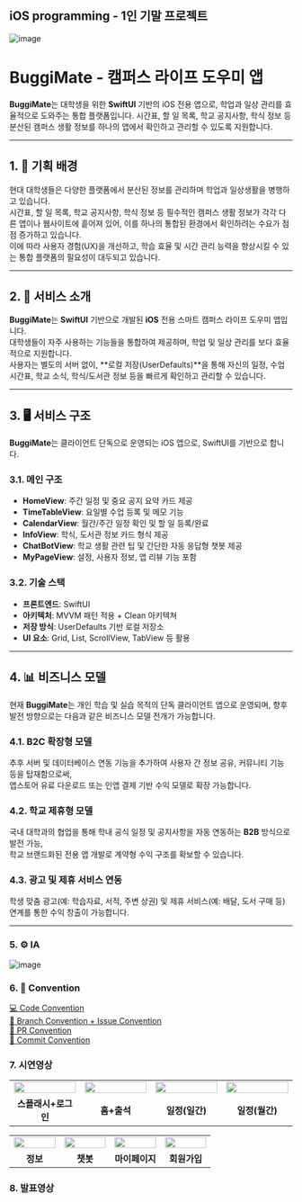 ## iOS programming - 1인 기말 프로젝트
![image](https://github.com/user-attachments/assets/7f7434d3-8a02-43a5-aa5b-9b59f0ab6de2)

# BuggiMate - 캠퍼스 라이프 도우미 앱

**BuggiMate**는 대학생을 위한 **SwiftUI** 기반의 iOS 전용 앱으로, 학업과 일상 관리를 효율적으로 도와주는 통합 플랫폼입니다. 시간표, 할 일 목록, 학교 공지사항, 학식 정보 등 분산된 캠퍼스 생활 정보를 하나의 앱에서 확인하고 관리할 수 있도록 지원합니다.

---

## 1. 📄 기획 배경

현대 대학생들은 다양한 플랫폼에서 분산된 정보를 관리하며 학업과 일상생활을 병행하고 있습니다.  
시간표, 할 일 목록, 학교 공지사항, 학식 정보 등 필수적인 캠퍼스 생활 정보가 각각 다른 앱이나 웹사이트에 흩어져 있어, 이를 하나의 통합된 환경에서 확인하려는 수요가 점점 증가하고 있습니다.  
이에 따라 사용자 경험(UX)을 개선하고, 학습 효율 및 시간 관리 능력을 향상시킬 수 있는 통합 플랫폼의 필요성이 대두되고 있습니다.

---

## 2. 📱 서비스 소개

**BuggiMate**는 **SwiftUI** 기반으로 개발된 **iOS** 전용 스마트 캠퍼스 라이프 도우미 앱입니다.  
대학생들이 자주 사용하는 기능들을 통합하여 제공하며, 학업 및 일상 관리를 보다 효율적으로 지원합니다.  
사용자는 별도의 서버 없이, **로컬 저장(UserDefaults)**을 통해 자신의 일정, 수업 시간표, 학교 소식, 학식/도서관 정보 등을 빠르게 확인하고 관리할 수 있습니다.

---

## 3. 🖥️ 서비스 구조

**BuggiMate**는 클라이언트 단독으로 운영되는 iOS 앱으로, SwiftUI를 기반으로 합니다.

### 3.1. 메인 구조
- **HomeView**: 주간 일정 및 중요 공지 요약 카드 제공
- **TimeTableView**: 요일별 수업 등록 및 메모 기능
- **CalendarView**: 월간/주간 일정 확인 및 할 일 등록/완료
- **InfoView**: 학식, 도서관 정보 카드 형식 제공
- **ChatBotView**: 학교 생활 관련 팁 및 간단한 자동 응답형 챗봇 제공
- **MyPageView**: 설정, 사용자 정보, 앱 리뷰 기능 포함

### 3.2. 기술 스택
- **프론트엔드**: SwiftUI
- **아키텍처**: MVVM 패턴 적용 + Clean 아키텍쳐
- **저장 방식**: UserDefaults 기반 로컬 저장소
- **UI 요소**: Grid, List, ScrollView, TabView 등 활용

---

## 4. 📊 비즈니스 모델

현재 **BuggiMate**는 개인 학습 및 실습 목적의 단독 클라이언트 앱으로 운영되며, 향후 발전 방향으로는 다음과 같은 비즈니스 모델 전개가 가능합니다.

### 4.1. B2C 확장형 모델
추후 서버 및 데이터베이스 연동 기능을 추가하여 사용자 간 정보 공유, 커뮤니티 기능 등을 탑재함으로써,  
앱스토어 유료 다운로드 또는 인앱 결제 기반 수익 모델로 확장 가능합니다.

### 4.2. 학교 제휴형 모델
국내 대학과의 협업을 통해 학내 공식 일정 및 공지사항을 자동 연동하는 **B2B** 방식으로 발전 가능,  
학교 브랜드화된 전용 앱 개발로 계약형 수익 구조를 확보할 수 있습니다.

### 4.3. 광고 및 제휴 서비스 연동
학생 맞춤 광고(예: 학습자료, 서적, 주변 상권) 및 제휴 서비스(예: 배달, 도서 구매 등) 연계를 통한 수익 창출이 가능합니다.

---

### 5. ⚙️ IA
![image](https://github.com/user-attachments/assets/5f85c2c7-5ada-4e6a-be2c-97b7181904e4)


### 6. 📔 Convention
[💻 Code Convention](https://sopt-official.notion.site/codeConvention-1ee1e48dd960802b9709edcbe2244515)<br>
[📝 Branch Convention + Issue Convention](https://sopt-official.notion.site/branchConvention-issueConvention-1ee1e48dd960806caf13f98eaa107903)<br>
[👀 PR Convention](https://sopt-official.notion.site/pullRequestConvention-1ee1e48dd9608040a86cdc3e783ee7f5)<br>
[👀 Commit Convention](https://sopt-official.notion.site/commitConvention-1ee1e48dd9608085955fce4f5ec0af24)<br>

### 7. 시연영상
<table>
  <tr>
    <td width="25%"><img src="https://github.com/user-attachments/assets/11b357a5-e5a7-49b0-b9aa-fc35e13eeabd" width="100%" /></td>
    <td width="25%"><img src="https://github.com/user-attachments/assets/7a063aa0-7d55-47ad-b4c6-5c7d5d7f445e" width="100%" /></td>
    <td width="25%"><img src="https://github.com/user-attachments/assets/ea96653c-70d7-47c1-b26c-4f77d8111443" width="100%" /></td>
    <td width="25%"><img src="https://github.com/user-attachments/assets/ab697270-2704-4696-a489-bd64beb73227" width="100%" /></td>
  </tr>
  <tr>
    <td align="center"><b>스플래시+로그인</b></td>
    <td align="center"><b>홈+출석</b></td>
    <td align="center"><b>일정(일간)</b></td>
    <td align="center"><b>일정(월간)</b></td>
  </tr>
</table>
<table>
  <tr>
    <td width="25%"><img src="https://github.com/user-attachments/assets/41ece110-25a4-45a4-bd17-ef2934784dfa" width="100%" /></td>
    <td width="25%"><img src="https://github.com/user-attachments/assets/76d76fc0-2adb-4e3b-af59-d909edcbb0fa" width="100%" /></td>
    <td width="25%"><img src="https://github.com/user-attachments/assets/cb04465d-e464-4b43-a667-7cc4d1759ecb" width="100%" /></td>
    <td width="25%"><img src="https://github.com/user-attachments/assets/4d2e89b7-a05d-40ff-9ddc-affdcf906e55" width="100%" /></td>
  </tr>
  <tr>
    <td align="center"><b>정보</b></td>
    <td align="center"><b>챗봇</b></td>
    <td align="center"><b>마이페이지</b></td>
    <td align="center"><b>회원가입</b></td>
  </tr>
</table>




### 8. 발표영상
